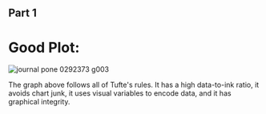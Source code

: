 ## Part 1

# Good Plot:
![journal pone 0292373 g003](https://github.com/Muhideenthegreat/FDSFE_MMustapha/assets/73912076/fe1e9b60-b0fb-46fd-a4e8-34142be52675)

The graph above follows all of Tufte's rules. It has a high data-to-ink ratio, it avoids chart junk, it uses visual variables to encode data, and it has graphical integrity.
